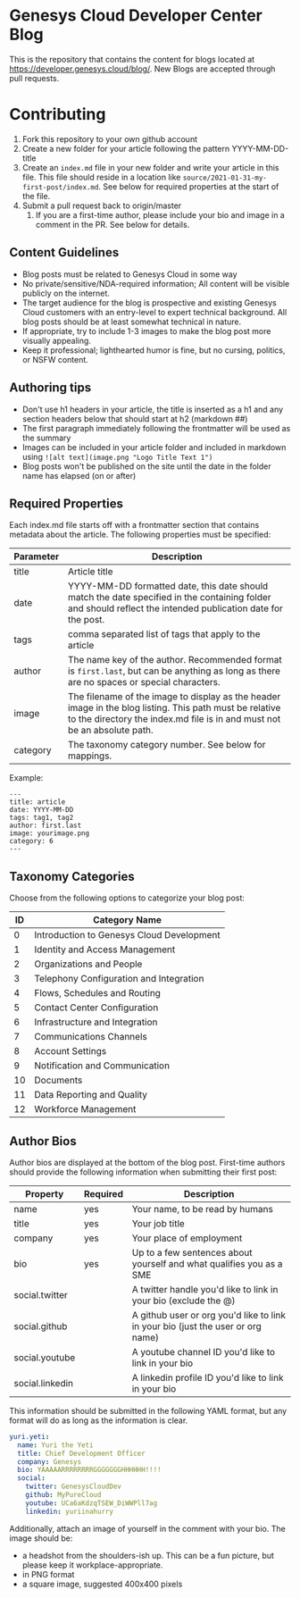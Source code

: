 # Genesys Cloud Developer Center Blog

This is the repository that contains the content for blogs located at https://developer.genesys.cloud/blog/.  New Blogs are accepted through pull requests.

# Contributing

1. Fork this repository to your own github account
2. Create a new folder for your article following the pattern YYYY-MM-DD-title
3. Create an `index.md` file in your new folder and write your article in this file. This file should reside in a location like `source/2021-01-31-my-first-post/index.md`. See below for required properties at the start of the file.
4. Submit a pull request back to origin/master
	1. If you are a first-time author, please include your bio and image in a comment in the PR. See below for details.

## Content Guidelines

* Blog posts must be related to Genesys Cloud in some way
* No private/sensitive/NDA-required information; All content will be visible publicly on the internet.
* The target audience for the blog is prospective and existing Genesys Cloud customers with an entry-level to expert technical background. All blog posts should be at least somewhat technical in nature.
* If appropriate, try to include 1-3 images to make the blog post more visually appealing.
* Keep it professional; lighthearted humor is fine, but no cursing, politics, or NSFW content.

## Authoring tips

* Don't use h1 headers in your article, the title is inserted as a h1 and any section headers below that should start at h2 (markdown ##)
* The first paragraph immediately following the frontmatter will be used as the summary
* Images can be included in your article folder and included in markdown using `![alt text](image.png "Logo Title Text 1")`
* Blog posts won't be published on the site until the date in the folder name has elapsed (on or after)

## Required Properties

Each index.md file starts off with a frontmatter section that contains metadata about the article. The following properties must be specified:

| Parameter | Description |
| --------- | ----------- |
| title     | Article title |
| date      | YYYY-MM-DD formatted date, this date should match the date specified in the containing folder and should reflect the intended publication date for the post. |
| tags      | comma separated list of tags that apply to the article |
| author    | The name key of the author. Recommended format is `first.last`, but can be anything as long as there are no spaces or special characters. |
| image     | The filename of the image to display as the header image in the blog listing. This path must be relative to the directory the index.md file is in and must not be an absolute path. |
| category  | The taxonomy category number. See below for mappings. |

Example:

```
---
title: article
date: YYYY-MM-DD
tags: tag1, tag2
author: first.last
image: yourimage.png
category: 6
---
```

## Taxonomy Categories

Choose from the following options to categorize your blog post:

| ID | Category Name |
| --- | --- |
| 0 | Introduction to Genesys Cloud Development |
| 1 | Identity and Access Management |
| 2 | Organizations and People |
| 3 | Telephony Configuration and Integration |
| 4 | Flows, Schedules and Routing |
| 5 | Contact Center Configuration |
| 6 | Infrastructure and Integration |
| 7 | Communications Channels |
| 8 | Account Settings |
| 9 | Notification and Communication |
| 10 | Documents |
| 11 | Data Reporting and Quality |
| 12 | Workforce Management |

## Author Bios

Author bios are displayed at the bottom of the blog post. First-time authors should provide the following information when submitting their first post:

| Property | Required | Description |
| --- | --- | --- |
| name      | yes |	Your name, to be read by humans |
| title     | yes | Your job title |
| company   | yes | Your place of employment |
| bio       | yes | Up to a few sentences about yourself and what qualifies you as a SME |
| social.twitter   | | A twitter handle you'd like to link in your bio (exclude the @) |
| social.github   | | A github user or org you'd like to link in your bio (just the user or org name) |
| social.youtube   | | A youtube channel ID you'd like to link in your bio |
| social.linkedin   | | A linkedin profile ID you'd like to link in your bio |

This information should be submitted in the following YAML format, but any format will do as long as the information is clear.

```yaml
yuri.yeti:
  name: Yuri the Yeti
  title: Chief Development Officer
  company: Genesys
  bio: YAAAAARRRRRRRRGGGGGGGHHHHHH!!!!
  social:
    twitter: GenesysCloudDev
    github: MyPureCloud
    youtube: UCa6aKdzqTSEW_DiWWPll7ag
    linkedin: yuriinahurry
```

Additionally, attach an image of yourself in the comment with your bio. The image should be:

* a headshot from the shoulders-ish up. This can be a fun picture, but please keep it workplace-appropriate.
* in PNG format
* a square image, suggested 400x400 pixels
